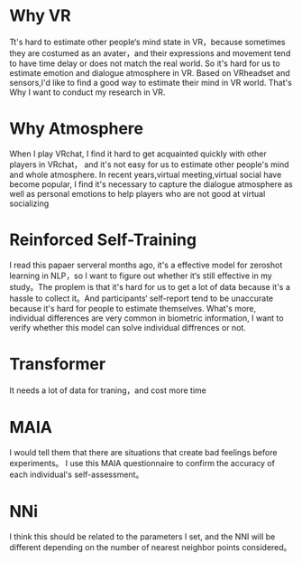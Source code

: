 # Why VR
Tt's hard to estimate other people‘s mind state in VR，because sometimes they are costumed as an avater，and their expressions and movement tend to have time delay or does not match the real world. So it's hard for us to estimate emotion and dialogue atmosphere in VR. Based on VRheadset and sensors,I'd like to find a good way to estimate their mind in VR world. That's Why I want to conduct my research in VR. 
  
# Why Atmosphere
When I play VRchat, I find it hard to get acquainted quickly with other players in VRchat，
and it's not easy for us to estimate other people's mind and whole atmosphere. 
In recent years,virtual meeting,virtual social have become popular, I find it's necessary to capture the dialogue atmosphere as well as personal emotions to help players who are not good at virtual socializing
  
# Reinforced Self-Training
I read this papaer serveral months ago, it's a effective model for zeroshot learning in NLP，so I want to figure out whether it‘s still effective in my study。The proplem is that it's hard for us to get a lot of data because it's a hassle to collect it。And participants‘ self-report tend to be unaccurate because it's hard for people to estimate themselves. What's more, individual differences are very common in biometric information, I want to verify whether this model can solve individual diffrences or not.

# Transformer
It needs a lot of data for traning，and cost more time

# MAIA
I would tell them that there are situations that create bad feelings before experiments。
I use this MAIA questionnaire to confirm the accuracy of each individual's self-assessment。

# NNi
I think this should be related to the parameters I set, and the NNI will be different depending on the number of nearest neighbor points considered。
